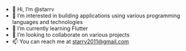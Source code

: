 - 👋 Hi, I’m @starrv
- 👀 I’m interested in building applications using various programming languages and technologies
- 🌱 I’m currently learning Flutter
- 💞️ I’m looking to collaborate on various projects
- 📫 You can reach me at starrv2011@gmail.com

<!---
starrv/starrv is a ✨ special ✨ repository because its `README.md` (this file) appears on your GitHub profile.
You can click the Preview link to take a look at your changes.
--->
